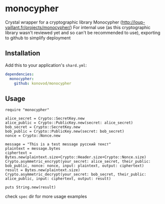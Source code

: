 # monocypher

Crystal wrapper for a cryptographic library Monocypher (http://loup-vaillant.fr/projects/monocypher/)
For internal use (as this cryptographic library wasn't reviewed yet and so can't be recommended to use), exporting to github to simplify deployment

## Installation

Add this to your application's `shard.yml`:

```yaml
dependencies:
  monocypher:
    github: konovod/monocypher
```

## Usage

```crystal
require "monocypher"

alice_secret = Crypto::SecretKey.new
alice_public = Crypto::PublicKey.new(secret: alice_secret)
bob_secret = Crypto::SecretKey.new
bob_public = Crypto::PublicKey.new(secret: bob_secret)
nonce = Crypto::Nonce.new

message = "This is a test message русский текст"
plaintext = message.bytes
ciphertext = Bytes.new(plaintext.size+Crypto::Header.size+Crypto::Nonce.size)
Crypto.asymmetric_encrypt(your_secret: alice_secret, their_public: bob_public, nonce: nonce, input: plaintext, output: ciphertext)
result = Bytes.new(plaintext.size)
Crypto.asymmetric_decrypt(your_secret: bob_secret, their_public: alice_public, input: ciphertext, output: result)

puts String.new(result)
```
check `spec` dir for more usage examples
